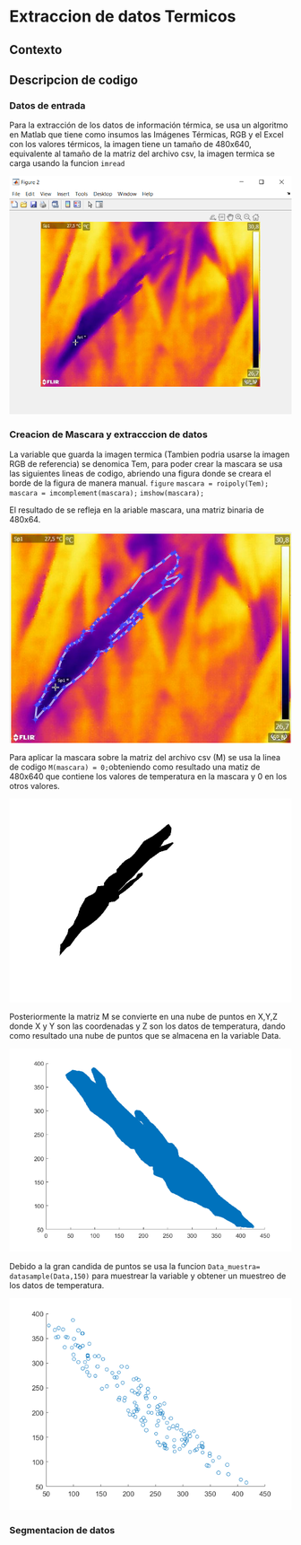 # Extraccion de datos Termicos


## Contexto 

## Descripcion de codigo 



### Datos de entrada 
Para la extracción de los datos de información térmica, se usa un algoritmo en Matlab que tiene como insumos las Imágenes Térmicas, RGB y el Excel con los valores térmicos, la imagen tiene un tamaño de 480x640, equivalente al tamaño de la matriz del archivo csv, la imagen termica se carga usando la funcion `imread` 

![Imagen Termica](https://github.com/Brayanjurado1325/Extraccion/blob/main/Imagenes/ImTer.png)



### Creacion de Mascara y extracccion de datos 
La variable que guarda la imagen termica (Tambien podria usarse la imagen RGB de referencia) se denomica Tem, para poder crear la mascara se usa las siguientes lineas de codigo, abriendo una figura donde se creara el borde de la figura de manera manual.
   `figure`
   `mascara = roipoly(Tem);`
   `mascara = imcomplement(mascara);`
   `imshow(mascara);`

El resultado de se refleja en la ariable mascara, una matriz binaria de 480x64. 

![Creacion de Mascara](https://github.com/Brayanjurado1325/Extraccion/blob/main/Imagenes/seleccionMas.png)

Para aplicar la mascara sobre la matriz del archivo csv (M) se usa la linea de codigo `M(mascara) = 0;`obteniendo como resultado una matiz de 480x640 que contiene los valores de temperatura en la mascara y 0 en los otros valores. 

![Aplicacion de MAscara](https://github.com/Brayanjurado1325/Extraccion/blob/main/Imagenes/Mascara.png)

Posteriormente la matriz M se convierte en una nube de puntos en X,Y,Z donde X y Y son las coordenadas y Z son los datos de temperatura, dando como resultado una nube de puntos que se almacena en la variable Data. 

![Extraccion de Data](https://github.com/Brayanjurado1325/Extraccion/blob/main/Imagenes/data.png)

Debido a la gran candida de puntos se usa la funcion `Data_muestra= datasample(Data,150)` para muestrear la variable y obtener un muestreo de los datos de temperatura. 

![Muestreo de datos](https://github.com/Brayanjurado1325/Extraccion/blob/main/Imagenes/Muestreo.png)

### Segmentacion de datos 







